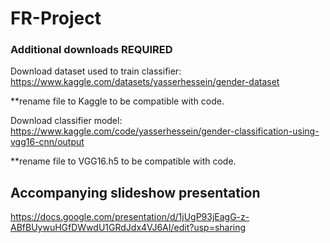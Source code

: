 # FR-Project

### Additional downloads REQUIRED
Download dataset used to train classifier: https://www.kaggle.com/datasets/yasserhessein/gender-dataset

**rename file to Kaggle to be compatible with code.

Download classifier model: https://www.kaggle.com/code/yasserhessein/gender-classification-using-vgg16-cnn/output

**rename file to VGG16.h5 to be compatible with code.

## Accompanying slideshow presentation
https://docs.google.com/presentation/d/1jUgP93jEagG-z-ABfBUywuHGfDWwdU1GRdJdx4VJ6AI/edit?usp=sharing

